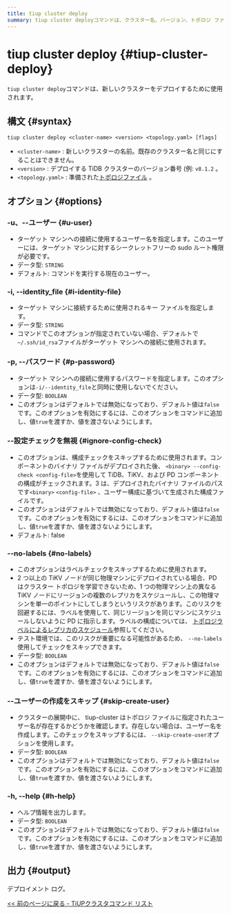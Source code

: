 ```yaml
---
title: tiup cluster deploy
summary: tiup cluster deployコマンドは、クラスター名、バージョン、トポロジ ファイルなどの指定されたオプションを使用して新しいクラスターをデプロイするために使用されます。追加のオプションには、ユーザー、ID ファイル、パスワード、構成チェックの無視、ラベルのスキップ、ユーザーの作成のスキップ、ヘルプなどがあります。出力はデプロイメント ログです。
---
```


# tiup cluster deploy {#tiup-cluster-deploy}

`tiup cluster deploy`コマンドは、新しいクラスターをデプロイするために使用されます。

## 構文 {#syntax}

```shell
tiup cluster deploy <cluster-name> <version> <topology.yaml> [flags]
```

-   `<cluster-name>` : 新しいクラスターの名前。既存のクラスター名と同じにすることはできません。
-   `<version>` : デプロイする TiDB クラスターのバージョン番号 (例: `v8.1.2` 。
-   `<topology.yaml>` : 準備された[トポロジファイル](/tiup/tiup-cluster-topology-reference.md) 。

## オプション {#options}

### -u、--ユーザー {#u-user}

-   ターゲット マシンへの接続に使用するユーザー名を指定します。このユーザーには、ターゲット マシンに対するシークレットフリーの sudo ルート権限が必要です。
-   データ型: `STRING`
-   デフォルト: コマンドを実行する現在のユーザー。

### -i, --identity_file {#i-identity-file}

-   ターゲット マシンに接続するために使用されるキー ファイルを指定します。
-   データ型: `STRING`
-   コマンドでこのオプションが指定されていない場合、デフォルトで`~/.ssh/id_rsa`ファイルがターゲット マシンへの接続に使用されます。

### -p, --パスワード {#p-password}

-   ターゲット マシンへの接続に使用するパスワードを指定します。このオプションは`-i/--identity_file`と同時に使用しないでください。
-   データ型: `BOOLEAN`
-   このオプションはデフォルトでは無効になっており、デフォルト値は`false`です。このオプションを有効にするには、このオプションをコマンドに追加し、値`true`を渡すか、値を渡さないようにします。

### --設定チェックを無視 {#ignore-config-check}

-   このオプションは、構成チェックをスキップするために使用されます。コンポーネントのバイナリ ファイルがデプロイされた後、 `<binary> --config-check <config-file>`を使用して TiDB、TiKV、および PD コンポーネントの構成がチェックされます。3 は、デプロイされたバイナリ ファイルのパスです`<binary>` `<config-file>` 、ユーザー構成に基づいて生成された構成ファイルです。
-   このオプションはデフォルトでは無効になっており、デフォルト値は`false`です。このオプションを有効にするには、このオプションをコマンドに追加し、値`true`を渡すか、値を渡さないようにします。
-   デフォルト: false

### --no-labels {#no-labels}

-   このオプションはラベルチェックをスキップするために使用されます。
-   2 つ以上の TiKV ノードが同じ物理マシンにデプロイされている場合、PD はクラスター トポロジを学習できないため、1 つの物理マシン上の異なる TiKV ノードにリージョンの複数のレプリカをスケジュールし、この物理マシンを単一のポイントにしてしまうというリスクがあります。このリスクを回避するには、ラベルを使用して、同じリージョンを同じマシンにスケジュールしないように PD に指示します。ラベルの構成については、 [トポロジラベルによるレプリカのスケジュール](/schedule-replicas-by-topology-labels.md)参照してください。
-   テスト環境では、このリスクが重要になる可能性があるため、 `--no-labels`使用してチェックをスキップできます。
-   データ型: `BOOLEAN`
-   このオプションはデフォルトでは無効になっており、デフォルト値は`false`です。このオプションを有効にするには、このオプションをコマンドに追加し、値`true`を渡すか、値を渡さないようにします。

### --ユーザーの作成をスキップ {#skip-create-user}

-   クラスターの展開中に、 tiup-cluster はトポロジ ファイルに指定されたユーザー名が存在するかどうかを確認します。存在しない場合は、ユーザー名を作成します。このチェックをスキップするには、 `--skip-create-user`オプションを使用します。
-   データ型: `BOOLEAN`
-   このオプションはデフォルトでは無効になっており、デフォルト値は`false`です。このオプションを有効にするには、このオプションをコマンドに追加し、値`true`を渡すか、値を渡さないようにします。

### -h, --help {#h-help}

-   ヘルプ情報を出力します。
-   データ型: `BOOLEAN`
-   このオプションはデフォルトでは無効になっており、デフォルト値は`false`です。このオプションを有効にするには、このオプションをコマンドに追加し、値`true`を渡すか、値を渡さないようにします。

## 出力 {#output}

デプロイメント ログ。

[&lt;&lt; 前のページに戻る - TiUPクラスタコマンド リスト](/tiup/tiup-component-cluster.md#command-list)
